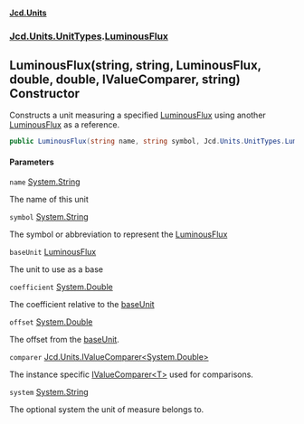 #### [Jcd.Units](index.md 'index')

### [Jcd.Units.UnitTypes](Jcd.Units.UnitTypes.md 'Jcd.Units.UnitTypes').[LuminousFlux](LuminousFlux.md 'Jcd.Units.UnitTypes.LuminousFlux')

## LuminousFlux(string, string, LuminousFlux, double, double, IValueComparer<double>, string) Constructor

Constructs a unit measuring a specified [LuminousFlux](LuminousFlux.md 'Jcd.Units.UnitTypes.LuminousFlux') using another [LuminousFlux](LuminousFlux.md 'Jcd.Units.UnitTypes.LuminousFlux') as a
reference.

```csharp
public LuminousFlux(string name, string symbol, Jcd.Units.UnitTypes.LuminousFlux? baseUnit=null, double coefficient=1.0, double offset=0.0, Jcd.Units.IValueComparer<double>? comparer=null, string system="");
```

#### Parameters

<a name='Jcd.Units.UnitTypes.LuminousFlux.LuminousFlux(string,string,Jcd.Units.UnitTypes.LuminousFlux,double,double,Jcd.Units.IValueComparer_double_,string).name'></a>

`name` [System.String](https://docs.microsoft.com/en-us/dotnet/api/System.String 'System.String')

The name of this unit

<a name='Jcd.Units.UnitTypes.LuminousFlux.LuminousFlux(string,string,Jcd.Units.UnitTypes.LuminousFlux,double,double,Jcd.Units.IValueComparer_double_,string).symbol'></a>

`symbol` [System.String](https://docs.microsoft.com/en-us/dotnet/api/System.String 'System.String')

The symbol or abbreviation to represent the [LuminousFlux](LuminousFlux.md 'Jcd.Units.UnitTypes.LuminousFlux')

<a name='Jcd.Units.UnitTypes.LuminousFlux.LuminousFlux(string,string,Jcd.Units.UnitTypes.LuminousFlux,double,double,Jcd.Units.IValueComparer_double_,string).baseUnit'></a>

`baseUnit` [LuminousFlux](LuminousFlux.md 'Jcd.Units.UnitTypes.LuminousFlux')

The unit to use as a base

<a name='Jcd.Units.UnitTypes.LuminousFlux.LuminousFlux(string,string,Jcd.Units.UnitTypes.LuminousFlux,double,double,Jcd.Units.IValueComparer_double_,string).coefficient'></a>

`coefficient` [System.Double](https://docs.microsoft.com/en-us/dotnet/api/System.Double 'System.Double')

The coefficient relative to the [baseUnit](LuminousFlux..ctor.K2unVw8Z3VMRwAIo6Qmrfw.md#Jcd.Units.UnitTypes.LuminousFlux.LuminousFlux(string,string,Jcd.Units.UnitTypes.LuminousFlux,double,double,Jcd.Units.IValueComparer_double_,string).baseUnit 'Jcd.Units.UnitTypes.LuminousFlux.LuminousFlux(string, string, Jcd.Units.UnitTypes.LuminousFlux, double, double, Jcd.Units.IValueComparer<double>, string).baseUnit')

<a name='Jcd.Units.UnitTypes.LuminousFlux.LuminousFlux(string,string,Jcd.Units.UnitTypes.LuminousFlux,double,double,Jcd.Units.IValueComparer_double_,string).offset'></a>

`offset` [System.Double](https://docs.microsoft.com/en-us/dotnet/api/System.Double 'System.Double')

The offset from the [baseUnit](LuminousFlux..ctor.K2unVw8Z3VMRwAIo6Qmrfw.md#Jcd.Units.UnitTypes.LuminousFlux.LuminousFlux(string,string,Jcd.Units.UnitTypes.LuminousFlux,double,double,Jcd.Units.IValueComparer_double_,string).baseUnit 'Jcd.Units.UnitTypes.LuminousFlux.LuminousFlux(string, string, Jcd.Units.UnitTypes.LuminousFlux, double, double, Jcd.Units.IValueComparer<double>, string).baseUnit').

<a name='Jcd.Units.UnitTypes.LuminousFlux.LuminousFlux(string,string,Jcd.Units.UnitTypes.LuminousFlux,double,double,Jcd.Units.IValueComparer_double_,string).comparer'></a>

`comparer` [Jcd.Units.IValueComparer&lt;](IValueComparer_T_.md 'Jcd.Units.IValueComparer<T>')[System.Double](https://docs.microsoft.com/en-us/dotnet/api/System.Double 'System.Double')[&gt;](IValueComparer_T_.md 'Jcd.Units.IValueComparer<T>')

The instance specific [IValueComparer&lt;T&gt;](IValueComparer_T_.md 'Jcd.Units.IValueComparer<T>') used for comparisons.

<a name='Jcd.Units.UnitTypes.LuminousFlux.LuminousFlux(string,string,Jcd.Units.UnitTypes.LuminousFlux,double,double,Jcd.Units.IValueComparer_double_,string).system'></a>

`system` [System.String](https://docs.microsoft.com/en-us/dotnet/api/System.String 'System.String')

The optional system the unit of measure belongs to.